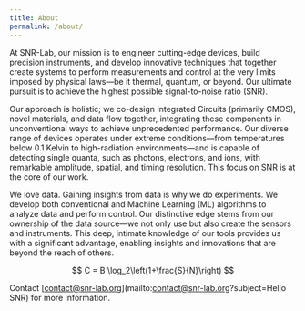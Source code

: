 ```yaml
---
title: About
permalink: /about/
---
```


At SNR-Lab, our mission is to engineer cutting-edge devices, build precision instruments, and develop innovative techniques that together create systems to perform measurements and control at the very limits imposed by physical laws—be it thermal, quantum, or beyond.  Our ultimate pursuit is to achieve the highest possible signal-to-noise ratio (SNR).

Our approach is holistic; we co-design Integrated Circuits (primarily CMOS), novel materials, and data flow together, integrating these components in unconventional ways to achieve unprecedented performance.  Our diverse range of devices operates under extreme conditions—from temperatures below 0.1 Kelvin to high-radiation environments—and is capable of detecting single quanta, such as photons, electrons, and ions, with remarkable amplitude, spatial, and timing resolution. This focus on SNR is at the core of our work.

We love data.  Gaining insights from data is why we do experiments.  We develop both conventional and Machine Learning (ML) algorithms to analyze data and perform control.  Our distinctive edge stems from our ownership of the data source—we not only use but also create the sensors and instruments.  This deep, intimate knowledge of our tools provides us with a significant advantage, enabling insights and innovations that are beyond the reach of others.

$$ C = B \log_2\left(1+\frac{S}{N}\right) $$

Contact [contact@snr-lab.org](mailto:contact@snr-lab.org?subject=Hello SNR) for more information.

